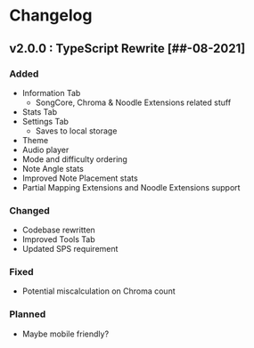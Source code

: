 # Changelog

## v2.0.0 : TypeScript Rewrite [##-08-2021]

### Added

-   Information Tab
    -   SongCore, Chroma & Noodle Extensions related stuff
-   Stats Tab
-   Settings Tab
    -   Saves to local storage
-   Theme
-   Audio player
-   Mode and difficulty ordering
-   Note Angle stats
-   Improved Note Placement stats
-   Partial Mapping Extensions and Noodle Extensions support

### Changed

-   Codebase rewritten
-   Improved Tools Tab
-   Updated SPS requirement

### Fixed

-   Potential miscalculation on Chroma count

### Planned

-   Maybe mobile friendly?
